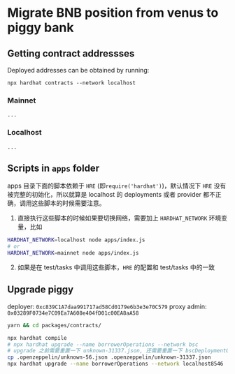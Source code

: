# Migrate BNB position from venus to piggy bank

## Getting contract addressses

Deployed addresses can be obtained by running:

```
npx hardhat contracts --network localhost
```

### Mainnet

```
...
```

### Localhost

```
...
```


## Scripts in `apps` folder
apps 目录下面的脚本依赖于 `HRE` (即`require('hardhat')`)，默认情况下 `HRE` 没有被完整的初始化，所以就算是 localhost 的 deployments 或者 provider 都不正确，调用这些脚本的时候需要注意。

1. 直接执行这些脚本的时候如果要切换网络，需要加上 `HARDHAT_NETWORK` 环境变量，比如

```bash
HARDHAT_NETWORK=localhost node apps/index.js
# or
HARDHAT_NETWORK=mainnet node apps/index.js
```

2. 如果是在 test/tasks 中调用这些脚本，`HRE` 的配置和 test/tasks 中的一致


## Upgrade piggy

deployer: `0xc839C1A7daa991717ad58Cd0179e6b3e3e70C579`
proxy admin: `0x03289F0734e7C09Ea7A608e404fD01c00EA8aA58`

```bash
yarn && cd packages/contracts/
```

```bash
npx hardhat compile
# npx hardhat upgrade --name borrowerOperations --network bsc
# upgrade 之前需要重置一下 unknown-31337.json, 还需要重置一下 bscDeploymentOutput.json
cp .openzeppelin/unknown-56.json .openzeppelin/unknown-31337.json
npx hardhat upgrade --name borrowerOperations --network localhost8546
```
